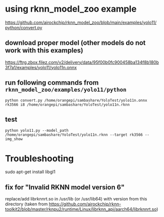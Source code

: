 # using rknn_model_zoo example

https://github.com/airockchip/rknn_model_zoo/blob/main/examples/yolo11/python/convert.py

## download proper model (other models do not work with this examples)

https://ftrg.zbox.filez.com/v2/delivery/data/95f00b0fc900458ba134f8b180b3f7a1/examples/yolo11/yolo11n.onnx

## run following commands from `rknn_model_zoo/examples/yolo11/python`

```
python convert.py /home/orangepi/sambashare/YoloTest/yolo11n.onnx rk3566 i8 /home/orangepi/sambashare/YoloTest/yolo11n.rknn
```

## test 
```
python yolo11.py --model_path /home/orangepi/sambashare/YoloTest/yolo11n.rknn --target rk3566 --img_show
```

# Troubleshooting

sudo apt-get install libgl1

## fix for "Invalid RKNN model version 6"
replace/add librknnrt.so in /usr/lib (or /usr/lib64) with version from this directory (taken from https://github.com/airockchip/rknn-toolkit2/blob/master/rknpu2/runtime/Linux/librknn_api/aarch64/librknnrt.so)


